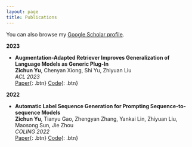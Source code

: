```yaml
---
layout: page
title: Publications
---
```


You can also browse my <a href="https://scholar.google.com/citations?user=wWkTkocAAAAJ&hl=en&oi=ao" target="_blank">Google Scholar profile</a>.
<br />

**2023**

- **Augmentation-Adapted Retriever Improves Generalization of Language Models as Generic Plug-In**  
  **Zichun Yu**, Chenyan Xiong, Shi Yu, Zhiyuan Liu  
  _ACL 2023_  
  [Paper](https://arxiv.org/pdf/2305.17331.pdf){: .btn}
  [Code](https://github.com/OpenMatch/Augmentation-Adapted-Retriever){: .btn}

**2022**

- **Automatic Label Sequence Generation for Prompting Sequence-to-sequence Models**  
  **Zichun Yu**, Tianyu Gao, Zhengyan Zhang, Yankai Lin, Zhiyuan Liu, Maosong Sun, Jie Zhou  
  _COLING 2022_  
  [Paper](https://arxiv.org/pdf/2209.09401.pdf){: .btn}
  [Code](https://github.com/thunlp/Seq2Seq-Prompt){: .btn}

<!--
**Non-refereed project reports:**

note 2 spaces

<br />  -->
